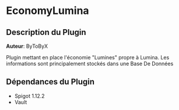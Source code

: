 # EconomyLumina

  

## Description du Plugin
**Auteur**: ByToByX

Plugin mettant en place l'économie "Lumines" propre à Lumina.
Les informations sont principalement stockés dans une Base De Données

## Dépendances du Plugin

 - Spigot 1.12.2
 - Vault
